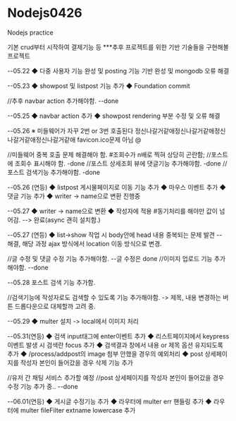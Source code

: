 # Nodejs0426
Nodejs practice

기본 crud부터 시작하여 결제기능 등 ***추후 프로젝트를 위한 기반 기술들을 구현해볼 프로젝트


--05.22 ◆ 다중 사용자 기능 완성 및 posting 기능 기반 완성 및 mongodb 오류 해결

--05.23 ◆ showpost 및 listpost 기능 추가
		◆ Foundation commit

//추후 navbar action 추가해야함. --done

--05.25 ◆ navbar action 추가
		◆ showpost rendering 부분 수정 및 오류 해결

--05.26 ※ 미들웨어가 자꾸 2번 or 3번 호출된다 정신나갈거같애정신나갈거같애정신나갈거같애정신나갈거같애 favicon.ico문제 아님 @$%@#%!#%!@^&$

//미들웨어 중복 호출 문제 해결해야 함. #조회수가 n배로 찍혀 상당히 곤란함;
//포스트에 조회수 표시해야 함. -done
//포스트 상세조회 뷰에 댓글기능 추가해야함. -done
//포스트 검색기능 추가해야함. -done

--05.26 (연등) ◆ listpost 게시물페이지로 이동 기능 추가
			  ◆ 마우스 이벤트 추가
			  ◆ 댓글 기능 추가
			  ◆ writer -> name으로 변환 진행중

--05.27 ◆ writer -> name으로 변환
		◆ 작성자에 적용 #동기처리를 해야만 값이 넘어감. --> 완료(async 괜히 설치함.)

--05.27 (연등) ◆ list->show 작업 시 body안에 head 내용 중복되는 문제 발견 -- 해결, 해당 과정 ajax 방식에서 location 이동 방식으로 변경.

//글 수정 및 댓글 수정 기능 추가해야함. --글 수정은 done
//이미지 업로드 기능 추가해야함. --done

--05.28 포스트 검색 기능 추가함.

//검색기능에 작성자로도 검색할 수 있도록 기능 추가해야함. -> 제목, 내용 변경하는 버튼 드롭다운으로 대체할까 고려 중.

--05.29 ◆ multer 설치 -> local에서 이미지 처리

--05.31(연등) ◆ 검색 input태그에 enter이벤트 추가
			 ◆ 리스트페이지에서 keypress이벤트 발생 시 검색란 focus 추가
			 ◆ 검색결과 창에서 내용 or 제목 옵션 유지되도록 추가
			 ◆ /process/addpost의 image 첨부 안했을 경우의 예외처리
			 ◆ post 상세페이지를 작성자 본인이 들어갔을 경우 삭제 기능 추가
			

//유저 간 채팅 서비스 추가할 예정
//post 상세페이지를 작성자 본인이 들어갔을 경우 수정 기능 추가 중.. --done

--06.01(연등) ◆ 게시글 수정기능 추가
			 ◆ 라우터에 multer err 핸들링 추가
			 ◆ 라우터에 multer fileFilter extname lowercase 추가
